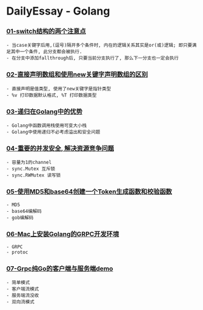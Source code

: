 # DailyEssay - Golang

### [01-switch结构的两个注意点](https://github.com/kerbalwzy/DailyEssay/blob/master/GolangDocs/SpecialPoint_switch.md)

```
- 当case关键字后用,(逗号)隔开多个条件时, 内在的逻辑关系其实是or(或)逻辑; 即只要满足其中一个条件, 此分支都会被执行.
- 在分支中添加fallthrough后, 只要当前分支执行了, 那么下一分支也一定会执行
```

### [02-直接声明数组和使用new关键字声明数组的区别](<https://github.com/kerbalwzy/DailyEssay/blob/master/GolangDocs/SpecialPoint_array.md>)

```
- 直接声明是值类型, 使用了new关键字是指针类型
- %v 打印数据默认格式, %T 打印数据类型
```

### [03-递归在Golang中的优势](https://github.com/kerbalwzy/DailyEssay/blob/master/GolangDocs/recursionInGo.md)

```
- Golang中函数调用栈使用可变大小栈
- Golang中使用递归不必考虑溢出和安全问题
```

### [04-重要的并发安全, 解决资源竞争问题](<https://github.com/kerbalwzy/DailyEssay/blob/master/GolangDocs/concurrentlySecure.md>)

```
- 容量为1的channel
- sync.Mutex 互斥锁
- sync.RWMutex 读写锁
```

### [05-使用MD5和base64创建一个Token生成函数和校验函数](https://github.com/kerbalwzy/DailyEssay/blob/master/GolangDocs/base64MD5Token.md)

```
- MD5
- base64编解码
- gob编解码
```

### [06-Mac上安装Golang的GRPC开发环境](<https://github.com/kerbalwzy/DailyEssay/blob/master/GolangDocs/GrpcEnvWithGolang_Mac.md>)

```
- GRPC
- protoc
```

### [07-Grpc纯Go的客户端与服务端demo](<https://github.com/kerbalwzy/DailyEssay/blob/master/GolangDocs/GrpcDemo.md>)

```
- 简单模式
- 客户端流模式
- 服务端流没收
- 双向流模式
```

